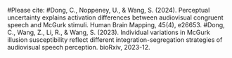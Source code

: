 #Please cite:
#Dong, C., Noppeney, U., & Wang, S. (2024). Perceptual uncertainty explains activation differences between audiovisual congruent speech and McGurk stimuli. Human Brain Mapping, 45(4), e26653.
#Dong, C., Wang, Z., Li, R., & Wang, S. (2023). Individual variations in McGurk illusion susceptibility reflect different integration-segregation strategies of audiovisual speech perception. bioRxiv, 2023-12.
